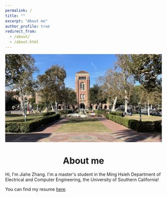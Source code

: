 ```yaml
---
permalink: /
title: ""
excerpt: "About me"
author_profile: true
redirect_from: 
  - /about/
  - /about.html
---
```

<img src="https://github.com/Sherlock-7FF15/Sherlock-7FF15.github.io/blob/master/images/hall1.png?raw=true"><br>
# <center>About me</center>
Hi, I'm Jiahe Zhang. I'm a master's student in the Ming Hsieh Department of Electrical and Computer Engineering, the University of Southern California!
<br>
<link rel="stylesheet" href="https://cdnjs.cloudflare.com/ajax/libs/font-awesome/5.15.3/css/all.min.css">
<i class="fas fa-file"></i>
You can find my resume <a href="https://drive.google.com/file/d/1gCq_8vOdNRdHCk0Civ8AVrv7kT483qdc/view?usp=sharing" target="_blank">here</a>.
<!--
<script async src="//busuanzi.ibruce.info/busuanzi/2.3/busuanzi.pure.mini.js"></script>
-->
<!--
<span id="busuanzi_container_site_pv" style="display:none;">本站总访问量<span id="busuanzi_value_site_pv"></span>次</span>
-->
<!-- Google tag (gtag.js) -->
<script async src="https://www.googletagmanager.com/gtag/js?id=G-9TB8ZMKB5W"></script>
<script>
  window.dataLayer = window.dataLayer || [];
  function gtag(){dataLayer.push(arguments);}
  gtag('js', new Date());

  gtag('config', 'G-9TB8ZMKB5W');
</script>
